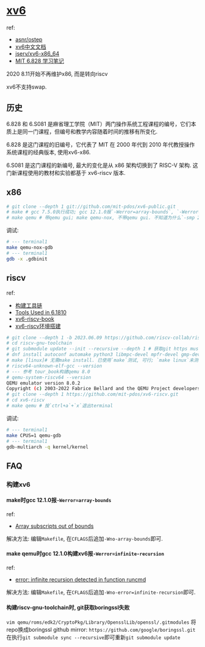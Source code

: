 # [xv6](https://pdos.csail.mit.edu/6.828/2022/xv6.html)
ref:
- [asnr/ostep](https://github.com/asnr/ostep)
- [xv6中文文档](http://staff.ustc.edu.cn/~chizhang/OS/Labs/MIT-XV6-%D6%D0%CE%C4%B7%AD%D2%EB%B0%E6.pdf)
- [jserv/xv6-x86_64](https://github.com/jserv/xv6-x86_64)
- [MIT 6.828 学习笔记](https://github.com/GreyZhang/g_unix)

2020 8.11开始不再维护x86, 而是转向riscv

xv6不支持swap.

## 历史
6.828 和 6.S081 是麻省理工学院（MIT）两门操作系统工程课程的编号，它们本质上是同一门课程，但编号和教学内容随着时间的推移有所变化.

6.828 是这门课程的旧编号，它代表了 MIT 在 2000 年代到 2010 年代教授操作系统课程的经典版本, 使用xv6-x86.

6.S081 是这门课程的新编号, 最大的变化是从 x86 架构切换到了 RISC-V 架构. 这门新课程使用的教材和实验都基于 xv6-riscv 版本.

## x86
```bash
# git clone --depth 1 git://github.com/mit-pdos/xv6-public.git
# make # gcc 7.5.0执行成功; gcc 12.1.0报`-Werror=array-bounds`, `-Werror=infinite-recursion`, 见FAQ
# make qemu # 带qemu gui; make qemu-nox, 不带qemu gui. 不知道为什么`-smp 2`没生效, console log只提示了cpu0
```

调试:
```bash
# --- terminal1
make qemu-nox-gdb
# --- terminal1
gdb -x .gdbinit
```

## riscv
ref:
- [构建工具链](https://github.com/aQuaYi/Learning-MIT-6.828/blob/master/LAB/tools.md)
- [Tools Used in 6.1810](https://pdos.csail.mit.edu/6.828/2022/tools.html)
- [xv6-riscv-book](https://pdos.csail.mit.edu/6.828/2022/xv6/book-riscv-rev3.pdf)
- [xv6-riscv环境搭建](https://groverzhu.github.io/2021/08/17/xv6-riscv%E7%8E%AF%E5%A2%83%E6%90%AD%E5%BB%BA/)

```bash
# git clone --depth 1 -b 2023.06.09 https://github.com/riscv-collab/riscv-gnu-toolchain.git
# cd riscv-gnu-toolchain
# git submodule update --init --recursive --depth 1 # 获取git https musl失败用: git clone --depth 1 -b v1.2.2 git://git.musl-libc.org/musl, -b用具体版本代替; 其他报错见FAQ, 比如`git获取boringssl失败`
# dnf install autoconf automake python3 libmpc-devel mpfr-devel gmp-devel gawk  bison flex texinfo patchutils gcc gcc-c++ zlib-devel expat-devel # form riscv-gnu-toolchain's README. texinfo for makeinfo
# make [linux]# 无需make install. 已使用`make`测试, 可行; `make linux`未测试
# riscv64-unknown-elf-gcc --version
# --- 参考 tour_book构建qemu 8.0
# qemu-system-riscv64 --version
QEMU emulator version 8.0.2
Copyright (c) 2003-2022 Fabrice Bellard and the QEMU Project developers
# git clone --depth 1 https://github.com/mit-pdos/xv6-riscv.git
# cd xv6-riscv
# make qemu # 按`ctrl+a`+`x`退出terminal
```

调试:
```bash
# --- terminal1
make CPUS=1 qemu-gdb
# --- terminal1
gdb-multiarch -q kernel/kernel
```

## FAQ
### 构建xv6
#### make时gcc 12.1.0报`-Werror=array-bounds`
ref:
- [Array subscripts out of bounds](https://www.ibm.com/docs/en/ztpf/1.1.0.15?topic=warnings-array-subscripts-out-bounds)

解决方法: 编辑`Makefile`, 在`CFLAGS`后追加` -Wno-array-bounds `即可.

#### make qemu时gcc 12.1.0构建xv6报`-Werror=infinite-recursion`
ref:
- [error: infinite recursion detected in function runcmd](https://github.com/mit-pdos/xv6-riscv/issues/125)

解决方法: 编辑`Makefile`, 在`CFLAGS`后追加` -Wno-error=infinite-recursion `即可.

#### 构建riscv-gnu-toolchain时, git获取boringssl失败
`vim qemu/roms/edk2/CryptoPkg/Library/OpensslLib/openssl/.gitmodules` 将repo换成boringssl github mirror: `https://github.com/google/boringssl.git`在执行`git submodule sync --recursive`即可重新`git submodule update`